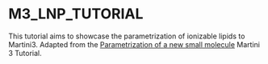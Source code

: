 # M3_LNP_TUTORIAL
This tutorial aims to showcase the parametrization of ionizable lipids to Martini3. Adapted from the [Parametrization of a new small molecule](https://github.com/ricalessandri/Martini3-small-molecules/blob/main/tutorials/M3tutorials--parameterizing-a-new-small-molecule.md) Martini 3 Tutorial.
